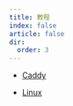 ```yaml
---
title: 教程
index: false
article: false
dir:
  order: 3
---
```


- [Caddy](caddy.md)

- [Linux](linux.md)
